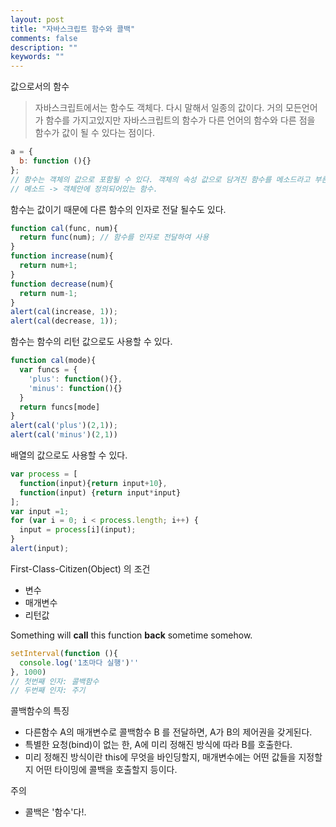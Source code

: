 ```yaml
---
layout: post
title: "자바스크립트 함수와 콜백"
comments: false
description: ""
keywords: ""
---
```



값으로서의 함수
> 자바스크립트에서는 함수도 객체다. 다시 말해서 일종의 값이다. 거의 모든언어가 함수를 가지고있지만 자바스크립트의 함수가 다른 언어의 함수와 다른 점을 함수가 값이 될 수 있다는 점이다.

```javascript
a = {
  b: function (){}
};
// 함수는 객체의 값으로 포함될 수 있다. 객체의 속성 값으로 담겨진 함수를 메소드라고 부른다.
// 메소드 -> 객체안에 정의되어있는 함수.
```

함수는 값이기 때문에 다른 함수의 인자로 전달 될수도 있다.
```javascript
function cal(func, num){
  return func(num); // 함수를 인자로 전달하여 사용
}
function increase(num){
  return num+1;
}
function decrease(num){
  return num-1;
}
alert(cal(increase, 1));
alert(cal(decrease, 1));
```

함수는 함수의 리턴 값으로도 사용할 수 있다.
```javascript
function cal(mode){
  var funcs = {
    'plus': function(){},
    'minus': function(){}
  }
  return funcs[mode]
}
alert(cal('plus')(2,1));
alert(cal('minus')(2,1))
```

배열의 값으로도 사용할 수 있다.
```javascript
var process = [
  function(input){return input+10},
  function(input) {return input*input}
];
var input =1;
for (var i = 0; i < process.length; i++) {
  input = process[i](input);
}
alert(input);
```

First-Class-Citizen(Object) 의 조건
- 변수
- 매개변수
- 리턴값




Something will **call** this function **back** sometime somehow.


```javascript
setInterval(function (){
  console.log('1초마다 실행')''
}, 1000)
// 첫번째 인자: 콜백함수
// 두번째 인자: 주기
```

콜백함수의 특징
- 다른함수 A의 매개변수로 콜백함수 B 를 전달하면, A가 B의 제어권을 갖게된다.
- 특별한 요청(bind)이 없는 한, A에 미리 정해진 방식에 따라 B를 호출한다.
- 미리 정해진 방식이란 this에 무엇을 바인딩할지, 매개변수에는 어떤 값들을 지정할지
어떤 타이밍에 콜백을 호출할지 등이다.

주의
- 콜백은 '함수'다!.
